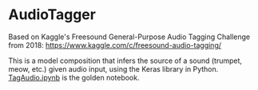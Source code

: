 # AudioTagger

Based on Kaggle's Freesound General-Purpose Audio Tagging Challenge from 2018:
https://www.kaggle.com/c/freesound-audio-tagging/

This is a model composition that infers the source of a sound (trumpet, meow, etc.) given audio input, using the Keras library in Python. [TagAudio.ipynb](https://github.com/QColeman97/AudioTagger/blob/master/TagAudio.ipynb) is the golden notebook. 

